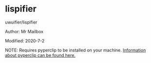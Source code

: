 # lispifier

uwuifier/lispifier

Author: Mr Mailbox

Modified: 2020-7-2

NOTE: Requires pyperclip to be installed on your machine. [Information about pyperclip can be found here.](https://pypi.org/project/pyperclip/) 
